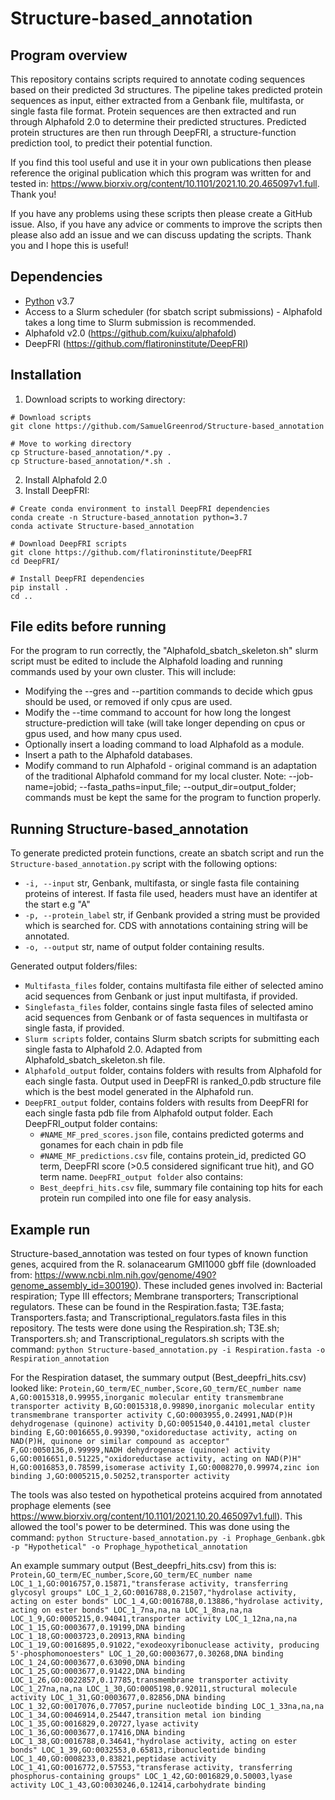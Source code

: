 # Structure-based_annotation

## Program overview
This repository contains scripts required to annotate coding sequences based on their predicted 3d structures. The pipeline takes predicted protein sequences as input, either extracted from a Genbank file, multifasta, or single fasta file format. Protein sequences are then extracted and run through Alphafold 2.0 to determine their predicted structures. Predicted protein structures are then run through DeepFRI, a structure-function prediction tool, to predict their potential function. 

If you find this tool useful and use it in your own publications then please reference the original publication which this program was written for and tested in: https://www.biorxiv.org/content/10.1101/2021.10.20.465097v1.full. Thank you!

If you have any problems using these scripts then please create a GitHub issue. Also, if you have any advice or comments to improve the scripts then please also add an issue and we can discuss updating the scripts. Thank you and I hope this is useful!

## Dependencies
* [Python](https://www.python.org/) v3.7
* Access to a Slurm scheduler (for sbatch script submissions) - Alphafold takes a long time to Slurm submission is recommended.
* Alphafold v2.0 (https://github.com/kuixu/alphafold)
* DeepFRI (https://github.com/flatironinstitute/DeepFRI)

## Installation
1. Download scripts to working directory:
```
# Download scripts
git clone https://github.com/SamuelGreenrod/Structure-based_annotation

# Move to working directory
cp Structure-based_annotation/*.py .
cp Structure-based_annotation/*.sh .
```
2. Install Alphafold 2.0
3. Install DeepFRI:
```
# Create conda environment to install DeepFRI dependencies
conda create -n Structure-based_annotation python=3.7
conda activate Structure-based_annotation

# Download DeepFRI scripts
git clone https://github.com/flatironinstitute/DeepFRI
cd DeepFRI/

# Install DeepFRI dependencies
pip install .
cd ..
```

## File edits before running
For the program to run correctly, the "Alphafold_sbatch_skeleton.sh" slurm script must be edited to include the Alphafold loading and running commands used by your own cluster. This will include:

* Modifying the --gres and --partition commands to decide which gpus should be used, or removed if only cpus are used.
* Modify the --time command to account for how long the longest structure-prediction will take (will take longer depending on cpus or gpus used, and how many cpus used.
* Optionally insert a loading command to load Alphafold as a module.
* Insert a path to the Alphafold databases. 
* Modify command to run Alphafold - original command is an adaptation of the traditional Alphafold command for my local cluster. Note: --job-name=jobid; --fasta_paths=input_file; --output_dir=output_folder; commands must be kept the same for the program to function properly.


## Running Structure-based_annotation
To generate predicted protein functions, create an sbatch script and run the `Structure-based_annotation.py` script with the following options:
* `-i, --input` str, Genbank, multifasta, or single fasta file containing proteins of interest. If fasta file used, headers must have an identifer at the start e.g "A"
* `-p, --protein_label` str, if Genbank provided a string must be provided which is searched for. CDS with annotations containing string will be annotated.
* `-o, --output` str, name of output folder containing results.

Generated output folders/files:
* `Multifasta_files` folder, contains multifasta file either of selected amino acid sequences from Genbank or just input multifasta, if provided.
* `Singlefasta_files` folder, contains single fasta files of selected amino acid sequences from Genbank or of fasta sequences in multifasta or single fasta, if provided.
* `Slurm scripts` folder, contains Slurm sbatch scripts for submitting each single fasta to Alphafold 2.0. Adapted from Alphafold_sbatch_skeleton.sh file.
* `Alphafold_output` folder, contains folders with results from Alphafold for each single fasta. Output used in DeepFRI is ranked_0.pdb structure file which is the best model generated in the Alphafold run.
* `DeepFRI_output` folder, contains folders with results from DeepFRI for each single fasta pdb file from Alphafold output folder. Each DeepFRI_output folder contains:
  * `#NAME_MF_pred_scores.json` file, contains predicted goterms and gonames for each chain in pdb file
  * `#NAME_MF_predictions.csv` file, contains protein_id, predicted GO term, DeepFRI score (>0.5 considered significant true hit), and GO term name.
`DeepFRI_output folder` also contains:
  * `Best_deepfri_hits.csv` file, summary file containing top hits for each protein run compiled into one file for easy analysis.

## Example run
Structure-based_annotation was tested on four types of known function genes, acquired from the R. solanacearum GMI1000 gbff file (downloaded from: https://www.ncbi.nlm.nih.gov/genome/490?genome_assembly_id=300190). These included genes involved in: Bacterial respiration; Type III effectors; Membrane transporters; Transcriptional regulators. These can be found in the Respiration.fasta; T3E.fasta; Transporters.fasta; and Transcriptional_regulators.fasta files in this repository. The tests were done using the Respiration.sh; T3E.sh; Transporters.sh; and Transcriptional_regulators.sh scripts with the command:
`python Structure-based_annotation.py -i Respiration.fasta -o Respiration_annotation`

For the Respiration dataset, the summary output (Best_deepfri_hits.csv) looked like:
`Protein,GO_term/EC_number,Score,GO_term/EC_number name
A,GO:0015318,0.99955,inorganic molecular entity transmembrane transporter activity
B,GO:0015318,0.99890,inorganic molecular entity transmembrane transporter activity
C,GO:0003955,0.24991,NAD(P)H dehydrogenase (quinone) activity
D,GO:0051540,0.44101,metal cluster binding
E,GO:0016655,0.99390,"oxidoreductase activity, acting on NAD(P)H, quinone or similar compound as acceptor"
F,GO:0050136,0.99999,NADH dehydrogenase (quinone) activity
G,GO:0016651,0.51225,"oxidoreductase activity, acting on NAD(P)H"
H,GO:0016853,0.78599,isomerase activity
I,GO:0008270,0.99974,zinc ion binding
J,GO:0005215,0.50252,transporter activity`

The tools was also tested on hypothetical proteins acquired from annotated prophage elements (see https://www.biorxiv.org/content/10.1101/2021.10.20.465097v1.full). This allowed the tool's power to be determined. This was done using the command:
`python Structure-based_annotation.py -i Prophage_Genbank.gbk -p "Hypothetical" -o Prophage_hypothetical_annotation`

An example summary output (Best_deepfri_hits.csv) from this is:
`Protein,GO_term/EC_number,Score,GO_term/EC_number name
LOC_1_1,GO:0016757,0.15871,"transferase activity, transferring glycosyl groups"
LOC_1_2,GO:0016788,0.21507,"hydrolase activity, acting on ester bonds"
LOC_1_4,GO:0016788,0.13886,"hydrolase activity, acting on ester bonds"
LOC_1_7na,na,na
LOC_1_8na,na,na
LOC_1_9,GO:0005215,0.94041,transporter activity
LOC_1_12na,na,na
LOC_1_15,GO:0003677,0.19199,DNA binding
LOC_1_18,GO:0003723,0.20913,RNA binding
LOC_1_19,GO:0016895,0.91022,"exodeoxyribonuclease activity, producing 5'-phosphomonoesters"
LOC_1_20,GO:0003677,0.30268,DNA binding
LOC_1_24,GO:0003677,0.63090,DNA binding
LOC_1_25,GO:0003677,0.91422,DNA binding
LOC_1_26,GO:0022857,0.17785,transmembrane transporter activity
LOC_1_27na,na,na
LOC_1_30,GO:0005198,0.92011,structural molecule activity
LOC_1_31,GO:0003677,0.82856,DNA binding
LOC_1_32,GO:0017076,0.77057,purine nucleotide binding
LOC_1_33na,na,na
LOC_1_34,GO:0046914,0.25447,transition metal ion binding
LOC_1_35,GO:0016829,0.20727,lyase activity
LOC_1_36,GO:0003677,0.17416,DNA binding
LOC_1_38,GO:0016788,0.34641,"hydrolase activity, acting on ester bonds"
LOC_1_39,GO:0032553,0.65813,ribonucleotide binding
LOC_1_40,GO:0008233,0.83821,peptidase activity
LOC_1_41,GO:0016772,0.57553,"transferase activity, transferring phosphorus-containing groups"
LOC_1_42,GO:0016829,0.50003,lyase activity
LOC_1_43,GO:0030246,0.12414,carbohydrate binding`



